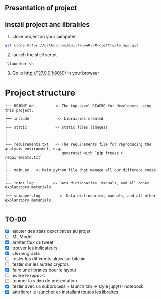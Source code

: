 ## Presentation of project

## Install project and librairies

1) clone project on your computer

```bash
git clone https://github.com/GuillaumePv/ProjetCrypto_app.git
```
2) launch the shell script

```bash
.\launcher.sh
```

3) Go to http://127.0.0.1:8050/ in your browser

# Project structure

```
├── README.md          <- The top-level README for developers using this project.
│
├── include             <- Librairies created
│
├── static             <- static files (images)                     
│
│
│
├── requirements.txt   <- The requirements file for reproducing the analysis environment, e.g.
│                         generated with `pip freeze > requirements.txt`
│   
│   
├── main.py   <- Main python file that manage all our different codes
│     
│
├── infos.log         <- Data dictionaries, manuals, and all other explanatory materials.
│
├── scrapper.log         <- Data dictionaries, manuals, and all other explanatory materials.
│
```

## TO-DO
- [x] ajouter des stats dexcriptives au projet
- [ ] ML Model 
- [x] arreter flux de tweet
- [x] trouver les indicateurs
- [x] cleaning data
- [ ] tester les différents algos sur bitcoin
- [ ] tester sur les autres cryptos
- [x] faire une libraries pour le layout
- [ ] Ecrire le rapport
- [ ] tourner la vidéo de présentation
- [x] tester avec un subprocess + launch tab => style jupyter notebook
- [x] améliorer le launcher en installant toutes les libraires
